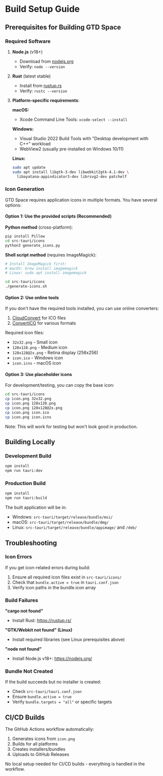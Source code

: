 # Build Setup Guide

## Prerequisites for Building GTD Space

### Required Software

1. **Node.js** (v18+)
   - Download from [nodejs.org](https://nodejs.org/)
   - Verify: `node --version`

2. **Rust** (latest stable)
   - Install from [rustup.rs](https://rustup.rs/)
   - Verify: `rustc --version`

3. **Platform-specific requirements**:

   **macOS:**
   - Xcode Command Line Tools: `xcode-select --install`
   
   **Windows:**
   - Visual Studio 2022 Build Tools with "Desktop development with C++" workload
   - WebView2 (usually pre-installed on Windows 10/11)
   
   **Linux:**
   ```bash
   sudo apt update
   sudo apt install libgtk-3-dev libwebkit2gtk-4.1-dev \
     libayatana-appindicator3-dev librsvg2-dev patchelf
   ```

### Icon Generation

GTD Space requires application icons in multiple formats. You have several options:

#### Option 1: Use the provided scripts (Recommended)

**Python method** (cross-platform):
```bash
pip install Pillow
cd src-tauri/icons
python3 generate_icons.py
```

**Shell script method** (requires ImageMagick):
```bash
# Install ImageMagick first:
# macOS: brew install imagemagick
# Linux: sudo apt install imagemagick

cd src-tauri/icons
./generate-icons.sh
```

#### Option 2: Use online tools

If you don't have the required tools installed, you can use online converters:
1. [CloudConvert](https://cloudconvert.com/png-to-ico) for ICO files
2. [ConvertICO](https://convertico.com/) for various formats

Required icon files:
- `32x32.png` - Small icon
- `128x128.png` - Medium icon  
- `128x128@2x.png` - Retina display (256x256)
- `icon.ico` - Windows icon
- `icon.icns` - macOS icon

#### Option 3: Use placeholder icons

For development/testing, you can copy the base icon:
```bash
cd src-tauri/icons
cp icon.png 32x32.png
cp icon.png 128x128.png
cp icon.png 128x128@2x.png
cp icon.png icon.ico
cp icon.png icon.icns
```

Note: This will work for testing but won't look good in production.

## Building Locally

### Development Build
```bash
npm install
npm run tauri:dev
```

### Production Build
```bash
npm install
npm run tauri:build
```

The built application will be in:
- Windows: `src-tauri/target/release/bundle/msi/`
- macOS: `src-tauri/target/release/bundle/dmg/`
- Linux: `src-tauri/target/release/bundle/appimage/` and `/deb/`

## Troubleshooting

### Icon Errors

If you get icon-related errors during build:
1. Ensure all required icon files exist in `src-tauri/icons/`
2. Check that `bundle.active = true` in `tauri.conf.json`
3. Verify icon paths in the bundle.icon array

### Build Failures

**"cargo not found"**
- Install Rust: https://rustup.rs/

**"GTK/Webkit not found" (Linux)**
- Install required libraries (see Linux prerequisites above)

**"node not found"**
- Install Node.js v18+: https://nodejs.org/

### Bundle Not Created

If the build succeeds but no installer is created:
- Check `src-tauri/tauri.conf.json`
- Ensure `bundle.active = true`
- Verify `bundle.targets = "all"` or specific targets

## CI/CD Builds

The GitHub Actions workflow automatically:
1. Generates icons from `icon.png`
2. Builds for all platforms
3. Creates installers/bundles
4. Uploads to GitHub Releases

No local setup needed for CI/CD builds - everything is handled in the workflow.